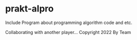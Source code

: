 # prakt-alpro
Include Program about programming algorithm code and etc.

Collaborating with another player...
Copyright 2022 By Team